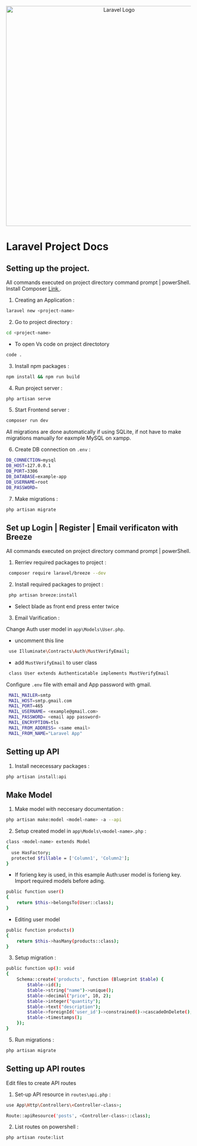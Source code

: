 <p align="center"><a href="https://laravel.com" target="_blank"><img src="https://raw.githubusercontent.com/laravel/art/master/logo-lockup/5%20SVG/2%20CMYK/1%20Full%20Color/laravel-logolockup-cmyk-red.svg" width="600" alt="Laravel Logo"></a></p>

# Laravel Project Docs

## Setting up the project.

All commands executed on project directory command prompt | powerShell. Install Composer <a href="https://getcomposer.org/download/"> Link </a> .

1. Creating an Application :

```bash
laravel new <project-name>
```

2. Go to project directory :

```bash
cd <project-name>
```

-   To open Vs code on project directotory

```bash
code .
```

3. Install npm packages :

```bash
npm install && npm run build
```

4. Run project server :

```bash
php artisan serve
```

5. Start Frontend server :

```bash
composer run dev
```

All migrations are done automatically if using SQLite, if not have to make migrations manually for eaxmple MySQL on xampp.

6. Create DB connection on `.env` :

```bash
DB_CONNECTION=mysql
DB_HOST=127.0.0.1
DB_PORT=3306
DB_DATABASE=example-app
DB_USERNAME=root
DB_PASSWORD=
```

7. Make migrations :

```bash
php artisan migrate
```

## Set up Login | Register | Email verificaton with Breeze

All commands executed on project directory command prompt | powerShell.

1. Rerriev required packages to project :

```bash
 composer require laravel/breeze --dev
```

2. Install required packages to project :

```bash
 php artisan breeze:install
```

-   Select blade as front end press enter twice

3. Email Varification :

Change Auth user model in `app\Models\User.php`.

-   uncomment this line

```bash
 use Illuminate\Contracts\Auth\MustVerifyEmail;
```

-   add `MustVerifyEmail` to user class

```bash
 class User extends Authenticatable implements MustVerifyEmail
```

Configure `.env` file with email and App password with gmail.

```bash
 MAIL_MAILER=smtp
 MAIL_HOST=smtp.gmail.com
 MAIL_PORT=465
 MAIL_USERNAME= <example@gmail.com>
 MAIL_PASSWORD= <email app password>
 MAIL_ENCRYPTION=tls
 MAIL_FROM_ADDRESS= <same email>
 MAIL_FROM_NAME="Laravel App"
```

## Setting up API

1. Install nececessary packages :

```bash
php artisan install:api
```

## Make Model

1. Make model with neccesary documentation :

```bash
php artisan make:model <model-name> -a --api
```

2. Setup created model in `app\Models\<model-name>.php` :

```bash
class <model-name> extends Model
{
  use HasFactory;
  protected $fillable = ['Column1', 'Column2'];
}
```

-   If forieng key is used, in this esample Auth:user model is forieng key. Import required models before ading.

```bash
public function user()
{
    return $this->belongsTo(User::class);
}
```

-   Editing user model

```bash
public function products()
{
    return $this->hasMany(products::class);
}
```

3. Setup migration :

```bash
public function up(): void
{
    Schema::create('products', function (Blueprint $table) {
        $table->id();
        $table->string("name")->unique();
        $table->decimal("price", 10, 2);
        $table->integer("quantity");
        $table->text("description");
        $table->foreignId('user_id')->constrained()->cascadeOnDelete(); // if forieng key is added
        $table->timestamps();
    });
}
```

5. Run migrations :

```bash
php artisan migrate
```

## Setting up API routes

Edit files to create API routes

1. Set-up API resource in `routes\api.php` :

```bash
use App\Http\Controllers\<Controller-class>;

Route::apiResource('posts', <Controller-class>::class);
```

2. List routes on powershell :

```bash
php artisan route:list
```
